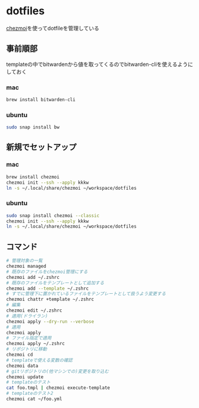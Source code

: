 # dotfiles

[chezmoi](https://www.chezmoi.io/)を使ってdotfileを管理している

## 事前順部

templateの中でbitwardenから値を取ってくるのでbitwarden-cliを使えるようにしておく

### mac

```sh
brew install bitwarden-cli
```

### ubuntu

```sh
sudo snap install bw
```

## 新規でセットアップ

### mac

```sh
brew install chezmoi
chezmoi init --ssh --apply kkkw
ln -s ~/.local/share/chezmoi ~/workspace/dotfiles
```

### ubuntu

```sh
sudo snap install chezmoi --classic
chezmoi init --ssh --apply kkkw
ln -s ~/.local/share/chezmoi ~/workspace/dotfiles
```

## コマンド

```sh
# 管理対象の一覧
chezmoi managed
# 既存のファイルをchezmoi管理にする
chezmoi add ~/.zshrc
# 既存のファイルをテンプレートとして追加する
chezmoi add --template ~/.zshrc
# すでに管理下に置かれているファイルをテンプレートとして扱うよう変更する
chezmoi chattr +template ~/.zshrc
# 編集
chezmoi edit ~/.zshrc
# 適用(ドライラン)
chezmoi apply --dry-run --verbose
# 適用
chezmoi apply
# ファイル指定で適用
chezmoi apply ~/.zshrc
# リポジトリに移動
chezmoi cd
# templateで使える変数の確認
chezmoi data
# gitリポジトリの(他マシンでの)変更を取り込む
chezmoi update
# templateのテスト
cat foo.tmpl | chezmoi execute-template
# templateのテスト2
chezmoi cat ~/foo.yml
```
